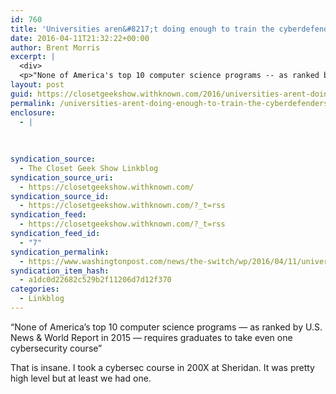 ```yaml
---
id: 760
title: 'Universities aren&#8217;t doing enough to train the cyberdefenders America desperately needs &#8211; The Washington Post'
date: 2016-04-11T21:32:22+00:00
author: Brent Morris
excerpt: |
  <div>
  <p>"None of America's top 10 computer science programs -- as ranked by U.S. News &amp; World Report in 2015 -- requires graduates to take even one cybersecurity course"</p><p>That is insane. I took a cybersec course in 200X at Sheridan. It was pretty high level but at least we had one.&nbsp;</p></div>
layout: post
guid: https://closetgeekshow.withknown.com/2016/universities-arent-doing-enough-to-train-the-cyberdefenders-america-desperately
permalink: /universities-arent-doing-enough-to-train-the-cyberdefenders-america-desperately-needs-the-washington-post/
enclosure:
  - |
    
    
    
syndication_source:
  - The Closet Geek Show Linkblog
syndication_source_uri:
  - https://closetgeekshow.withknown.com/
syndication_source_id:
  - https://closetgeekshow.withknown.com/?_t=rss
syndication_feed:
  - https://closetgeekshow.withknown.com/?_t=rss
syndication_feed_id:
  - "7"
syndication_permalink:
  - https://www.washingtonpost.com/news/the-switch/wp/2016/04/11/universities-arent-doing-enough-to-train-the-cyberdefenders-america-desperately-needs
syndication_item_hash:
  - a1dc0d22682c529b2f11206d7d12f370
categories:
  - Linkblog
---
```

<div class="known-bookmark">
  <p>
    &#8220;None of America&#8217;s top 10 computer science programs &#8212; as ranked by U.S. News & World Report in 2015 &#8212; requires graduates to take even one cybersecurity course&#8221;
  </p>
  
  <p>
    That is insane. I took a cybersec course in 200X at Sheridan. It was pretty high level but at least we had one. 
  </p>
</div>